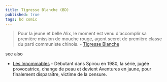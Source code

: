 ```yaml
---
title: Tigresse Blanche (BD)
published: true
tags: bd comic
---
```

> Pour la jeune et belle Alix, le moment est venu d'accomplir sa première mission de mouche rouge, agent secret de première classe du parti communiste chinois. - [Tigresse Blanche](https://www.bedetheque.com/serie-11872-BD-Tigresse-Blanche.html)

see also
- [Les Innommables](https://www.bedetheque.com/serie-3225-BD-Innommables-Serie-actuelle.html) - Débutant dans Spirou en 1980, la série, jugée provocatrice, change de peau et devient Aventures en jaune, pour finalement disparaître, victime de la censure.

